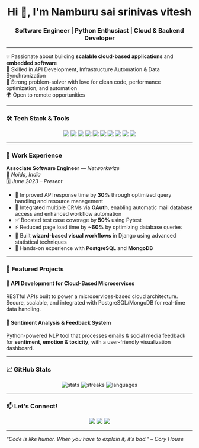 <h1 align="center">Hi 👋, I'm Namburu sai srinivas vitesh</h1>
<h3 align="center">Software Engineer | Python Enthusiast | Cloud & Backend Developer</h3>

---

💡 Passionate about building **scalable cloud-based applications** and **embedded software**  
🚀 Skilled in API Development, Infrastructure Automation & Data Synchronization  
🔧 Strong problem-solver with love for clean code, performance optimization, and automation  
🌍 Open to remote opportunities

---

### 🛠️ Tech Stack & Tools

<p align="center">
  <img src="https://img.shields.io/badge/-Python-3776AB?style=for-the-badge&logo=python&logoColor=white" />
  <img src="https://img.shields.io/badge/-Django-092E20?style=for-the-badge&logo=django&logoColor=white" />
  <img src="https://img.shields.io/badge/-Docker-2496ED?style=for-the-badge&logo=docker&logoColor=white" />
  <img src="https://img.shields.io/badge/-Kubernetes-326CE5?style=for-the-badge&logo=kubernetes&logoColor=white" />
  <img src="https://img.shields.io/badge/-PostgreSQL-4169E1?style=for-the-badge&logo=postgresql&logoColor=white" />
  <img src="https://img.shields.io/badge/-MongoDB-47A248?style=for-the-badge&logo=mongodb&logoColor=white" />
  <img src="https://img.shields.io/badge/-Terraform-7B42BC?style=for-the-badge&logo=terraform&logoColor=white" />
  <img src="https://img.shields.io/badge/-GCP-4285F4?style=for-the-badge&logo=googlecloud&logoColor=white" />
  <img src="https://img.shields.io/badge/-Linux-FCC624?style=for-the-badge&logo=linux&logoColor=black" />
  <img src="https://img.shields.io/badge/-Git-F05032?style=for-the-badge&logo=git&logoColor=white" />
</p>

---

### 💼 Work Experience

**Associate Software Engineer** — *Networkwize*  
📍 *Noida, India*  
🗓️ *June 2023 – Present*

- 🚀 Improved API response time by **30%** through optimized query handling and resource management  
- 🔐 Integrated multiple CRMs via **OAuth**, enabling automatic mail database access and enhanced workflow automation  
- ✅ Boosted test case coverage by **50%** using Pytest  
- ⚡ Reduced page load time by **~60%** by optimizing database queries  
- 🧠 Built **wizard-based visual workflows** in Django using advanced statistical techniques  
- 💾 Hands-on experience with **PostgreSQL** and **MongoDB**

---

### 📂 Featured Projects

#### 📌 API Development for Cloud-Based Microservices  
RESTful APIs built to power a microservices-based cloud architecture. Secure, scalable, and integrated with PostgreSQL/MongoDB for real-time data handling.

#### 📌 Sentiment Analysis & Feedback System  
Python-powered NLP tool that processes emails & social media feedback for **sentiment, emotion & toxicity**, with a user-friendly visualization dashboard.

---

### 📈 GitHub Stats

<p align="center">
  <img src="https://github-readme-stats.vercel.app/api?username=vitesh2002&show_icons=true&theme=tokyonight" alt="stats" />
  <img src="https://github-readme-streak-stats.herokuapp.com/?user=vitesh2002&theme=tokyonight" alt="streaks" />
  <img src="https://github-readme-stats.vercel.app/api/top-langs/?username=vitesh2002&layout=compact&theme=tokyonight" alt="languages" />
</p>

---

### 📫 Let's Connect!

<p align="center">
  <a href="mailto:nviteshn@gmail.com"><img src="https://img.shields.io/badge/-Email-D14836?style=for-the-badge&logo=gmail&logoColor=white" /></a>
  <a href="https://www.linkedin.com/in/YOUR-LINKEDIN/"><img src="https://img.shields.io/badge/-LinkedIn-0077B5?style=for-the-badge&logo=linkedin&logoColor=white" /></a>
  <a href="https://yourportfolio.com"><img src="https://img.shields.io/badge/-Portfolio-24292E?style=for-the-badge&logo=githubpages&logoColor=white" /></a>
</p>

---

*“Code is like humor. When you have to explain it, it’s bad.” – Cory House*
